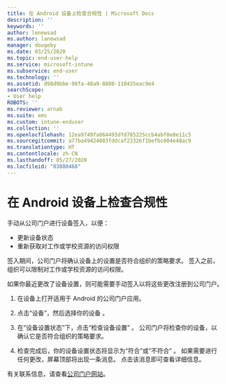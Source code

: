 ```yaml
---
title: 在 Android 设备上检查合规性 | Microsoft Docs
description: ''
keywords: ''
author: lenewsad
ms.author: lanewsad
manager: dougeby
ms.date: 03/25/2020
ms.topic: end-user-help
ms.service: microsoft-intune
ms.subservice: end-user
ms.technology: ''
ms.assetid: d98d9bbe-98fa-48a9-8808-110435eac9e4
searchScope:
- User help
ROBOTS: ''
ms.reviewer: arnab
ms.suite: ems
ms.custom: intune-enduser
ms.collection: ''
ms.openlocfilehash: 12ea9749fa064493dfd785225ccb4abf8e8e11c5
ms.sourcegitcommit: a77ba49424803fddcaf23326f1befbc004e48ac9
ms.translationtype: HT
ms.contentlocale: zh-CN
ms.lasthandoff: 05/27/2020
ms.locfileid: "83880468"
---
```

# <a name="check-compliance-on-your-android-device"></a>在 Android 设备上检查合规性  
手动从公司门户进行设备签入，以便：

* 更新设备状态 
* 重新获取对工作或学校资源的访问权限 

签入期间，公司门户将确认设备上的设置是否符合组织的策略要求。  签入之前，组织可以限制对工作或学校资源的访问权限。  

如果你最近更改了设备设置，则可能需要手动签入以将这些更改注册到公司门户。 

1. 在设备上打开适用于 Android 的公司门户应用。  

2. 点击“设备”，然后选择你的设备  。  

3. 在“设备设置状态”下，点击“检查设备设置”   。 公司门户将检查你的设备，以确认它是否符合组织的策略要求。 

4. 检查完成后，你的设备设置状态将显示为“符合”或“不符合”   。 如果需要进行任何更改，屏幕顶部将出现一条消息。 点击该消息即可查看详细信息。 

有关联系信息，请查看[公司门户网站](https://go.microsoft.com/fwlink/?linkid=2010980)。  
